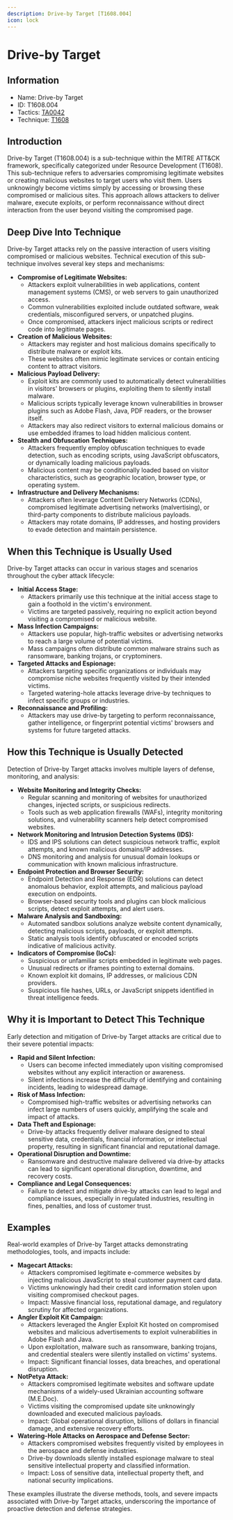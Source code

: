 ```yaml
---
description: Drive-by Target [T1608.004]
icon: lock
---
```


# Drive-by Target

## Information

- Name: Drive-by Target
- ID: T1608.004
- Tactics: [TA0042](../TA0042/TA0042.md)
- Technique: [T1608](T1608.md)

## Introduction

Drive-by Target (T1608.004) is a sub-technique within the MITRE ATT\&CK framework, specifically categorized under Resource Development (T1608). This sub-technique refers to adversaries compromising legitimate websites or creating malicious websites to target users who visit them. Users unknowingly become victims simply by accessing or browsing these compromised or malicious sites. This approach allows attackers to deliver malware, execute exploits, or perform reconnaissance without direct interaction from the user beyond visiting the compromised page.

## Deep Dive Into Technique

Drive-by Target attacks rely on the passive interaction of users visiting compromised or malicious websites. Technical execution of this sub-technique involves several key steps and mechanisms:

- **Compromise of Legitimate Websites:**
  - Attackers exploit vulnerabilities in web applications, content management systems (CMS), or web servers to gain unauthorized access.
  - Common vulnerabilities exploited include outdated software, weak credentials, misconfigured servers, or unpatched plugins.
  - Once compromised, attackers inject malicious scripts or redirect code into legitimate pages.
- **Creation of Malicious Websites:**
  - Attackers may register and host malicious domains specifically to distribute malware or exploit kits.
  - These websites often mimic legitimate services or contain enticing content to attract visitors.
- **Malicious Payload Delivery:**
  - Exploit kits are commonly used to automatically detect vulnerabilities in visitors' browsers or plugins, exploiting them to silently install malware.
  - Malicious scripts typically leverage known vulnerabilities in browser plugins such as Adobe Flash, Java, PDF readers, or the browser itself.
  - Attackers may also redirect visitors to external malicious domains or use embedded iframes to load hidden malicious content.
- **Stealth and Obfuscation Techniques:**
  - Attackers frequently employ obfuscation techniques to evade detection, such as encoding scripts, using JavaScript obfuscators, or dynamically loading malicious payloads.
  - Malicious content may be conditionally loaded based on visitor characteristics, such as geographic location, browser type, or operating system.
- **Infrastructure and Delivery Mechanisms:**
  - Attackers often leverage Content Delivery Networks (CDNs), compromised legitimate advertising networks (malvertising), or third-party components to distribute malicious payloads.
  - Attackers may rotate domains, IP addresses, and hosting providers to evade detection and maintain persistence.

## When this Technique is Usually Used

Drive-by Target attacks can occur in various stages and scenarios throughout the cyber attack lifecycle:

- **Initial Access Stage:**
  - Attackers primarily use this technique at the initial access stage to gain a foothold in the victim's environment.
  - Victims are targeted passively, requiring no explicit action beyond visiting a compromised or malicious website.
- **Mass Infection Campaigns:**
  - Attackers use popular, high-traffic websites or advertising networks to reach a large volume of potential victims.
  - Mass campaigns often distribute common malware strains such as ransomware, banking trojans, or cryptominers.
- **Targeted Attacks and Espionage:**
  - Attackers targeting specific organizations or individuals may compromise niche websites frequently visited by their intended victims.
  - Targeted watering-hole attacks leverage drive-by techniques to infect specific groups or industries.
- **Reconnaissance and Profiling:**
  - Attackers may use drive-by targeting to perform reconnaissance, gather intelligence, or fingerprint potential victims' browsers and systems for future targeted attacks.

## How this Technique is Usually Detected

Detection of Drive-by Target attacks involves multiple layers of defense, monitoring, and analysis:

- **Website Monitoring and Integrity Checks:**
  - Regular scanning and monitoring of websites for unauthorized changes, injected scripts, or suspicious redirects.
  - Tools such as web application firewalls (WAFs), integrity monitoring solutions, and vulnerability scanners help detect compromised websites.
- **Network Monitoring and Intrusion Detection Systems (IDS):**
  - IDS and IPS solutions can detect suspicious network traffic, exploit attempts, and known malicious domains/IP addresses.
  - DNS monitoring and analysis for unusual domain lookups or communication with known malicious infrastructure.
- **Endpoint Protection and Browser Security:**
  - Endpoint Detection and Response (EDR) solutions can detect anomalous behavior, exploit attempts, and malicious payload execution on endpoints.
  - Browser-based security tools and plugins can block malicious scripts, detect exploit attempts, and alert users.
- **Malware Analysis and Sandboxing:**
  - Automated sandbox solutions analyze website content dynamically, detecting malicious scripts, payloads, or exploit attempts.
  - Static analysis tools identify obfuscated or encoded scripts indicative of malicious activity.
- **Indicators of Compromise (IoCs):**
  - Suspicious or unfamiliar scripts embedded in legitimate web pages.
  - Unusual redirects or iframes pointing to external domains.
  - Known exploit kit domains, IP addresses, or malicious CDN providers.
  - Suspicious file hashes, URLs, or JavaScript snippets identified in threat intelligence feeds.

## Why it is Important to Detect This Technique

Early detection and mitigation of Drive-by Target attacks are critical due to their severe potential impacts:

- **Rapid and Silent Infection:**
  - Users can become infected immediately upon visiting compromised websites without any explicit interaction or awareness.
  - Silent infections increase the difficulty of identifying and containing incidents, leading to widespread damage.
- **Risk of Mass Infection:**
  - Compromised high-traffic websites or advertising networks can infect large numbers of users quickly, amplifying the scale and impact of attacks.
- **Data Theft and Espionage:**
  - Drive-by attacks frequently deliver malware designed to steal sensitive data, credentials, financial information, or intellectual property, resulting in significant financial and reputational damage.
- **Operational Disruption and Downtime:**
  - Ransomware and destructive malware delivered via drive-by attacks can lead to significant operational disruption, downtime, and recovery costs.
- **Compliance and Legal Consequences:**
  - Failure to detect and mitigate drive-by attacks can lead to legal and compliance issues, especially in regulated industries, resulting in fines, penalties, and loss of customer trust.

## Examples

Real-world examples of Drive-by Target attacks demonstrating methodologies, tools, and impacts include:

- **Magecart Attacks:**
  - Attackers compromised legitimate e-commerce websites by injecting malicious JavaScript to steal customer payment card data.
  - Victims unknowingly had their credit card information stolen upon visiting compromised checkout pages.
  - Impact: Massive financial loss, reputational damage, and regulatory scrutiny for affected organizations.
- **Angler Exploit Kit Campaign:**
  - Attackers leveraged the Angler Exploit Kit hosted on compromised websites and malicious advertisements to exploit vulnerabilities in Adobe Flash and Java.
  - Upon exploitation, malware such as ransomware, banking trojans, and credential stealers were silently installed on victims' systems.
  - Impact: Significant financial losses, data breaches, and operational disruption.
- **NotPetya Attack:**
  - Attackers compromised legitimate websites and software update mechanisms of a widely-used Ukrainian accounting software (M.E.Doc).
  - Victims visiting the compromised update site unknowingly downloaded and executed malicious payloads.
  - Impact: Global operational disruption, billions of dollars in financial damage, and extensive recovery efforts.
- **Watering-Hole Attacks on Aerospace and Defense Sector:**
  - Attackers compromised websites frequently visited by employees in the aerospace and defense industries.
  - Drive-by downloads silently installed espionage malware to steal sensitive intellectual property and classified information.
  - Impact: Loss of sensitive data, intellectual property theft, and national security implications.

These examples illustrate the diverse methods, tools, and severe impacts associated with Drive-by Target attacks, underscoring the importance of proactive detection and defense strategies.
